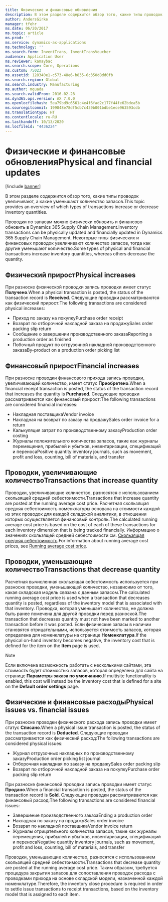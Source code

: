 ```yaml
---
title: Физические и финансовые обновления
description: В этом разделе содержится обзор того, какие типы проводок увеличивают, а какие уменьшают количество запасов.
author: AndersGirke
manager: tfehr
ms.date: 06/20/2017
ms.topic: article
ms.prod: ''
ms.service: dynamics-ax-applications
ms.technology: ''
ms.search.form: InventTrans, InventTransVoucher
audience: Application User
ms.reviewer: kamaybac
ms.search.scope: Core, Operations
ms.custom: 75023
ms.assetid: 128340e1-c573-48e6-b835-6c350d8dd0fb
ms.search.region: Global
ms.search.industry: Manufacturing
ms.author: mguada
ms.search.validFrom: 2016-02-28
ms.dyn365.ops.version: AX 7.0.0
ms.openlocfilehash: 5ea79bd9c6561c4e4f6fad2c177f44fe62bdea5b
ms.sourcegitcommit: 199848e78df5cb7c439b001bdbe1ece963593cdb
ms.translationtype: HT
ms.contentlocale: ru-RU
ms.lasthandoff: 10/13/2020
ms.locfileid: "4436224"
---
```

# <a name="physical-and-financial-updates"></a><span data-ttu-id="ee225-103">Физические и финансовые обновления</span><span class="sxs-lookup"><span data-stu-id="ee225-103">Physical and financial updates</span></span>

[!include [banner](../includes/banner.md)]

<span data-ttu-id="ee225-104">В этом разделе содержится обзор того, какие типы проводок увеличивают, а какие уменьшают количество запасов.</span><span class="sxs-lookup"><span data-stu-id="ee225-104">This topic provides an overview of which types of transactions increase or decrease inventory quantities.</span></span> 

<span data-ttu-id="ee225-105">Проводки по запасам можно физически обновить и финансово обновить в Dynamics 365 Supply Chain Management.</span><span class="sxs-lookup"><span data-stu-id="ee225-105">Inventory transactions can be physically updated and financially updated in Dynamics 365 Supply Chain Management.</span></span> <span data-ttu-id="ee225-106">Некоторые типы физических и финансовых проводок увеличивают количество запасов, тогда как другие уменьшают количество.</span><span class="sxs-lookup"><span data-stu-id="ee225-106">Some types of physical and financial transactions increase inventory quantities, whereas others decrease the quantity.</span></span>

## <a name="physical-increases"></a><span data-ttu-id="ee225-107">Физический прирост</span><span class="sxs-lookup"><span data-stu-id="ee225-107">Physical increases</span></span>
<span data-ttu-id="ee225-108">При разноске физической проводки запись проводки имеет статус **Получено**.</span><span class="sxs-lookup"><span data-stu-id="ee225-108">When a physical transaction is posted, the status of the transaction record is **Received**.</span></span> <span data-ttu-id="ee225-109">Следующие проводки рассматриваются как физический прирост:</span><span class="sxs-lookup"><span data-stu-id="ee225-109">The following transactions are considered physical increases:</span></span>

-   <span data-ttu-id="ee225-110">Приход по заказу на покупку</span><span class="sxs-lookup"><span data-stu-id="ee225-110">Purchase order receipt</span></span>
-   <span data-ttu-id="ee225-111">Возврат по отборочной накладной заказа на продажу</span><span class="sxs-lookup"><span data-stu-id="ee225-111">Sales order packing slip return</span></span>
-   <span data-ttu-id="ee225-112">Сообщение о завершении производственного заказа</span><span class="sxs-lookup"><span data-stu-id="ee225-112">Reporting a production order as finished</span></span>
-   <span data-ttu-id="ee225-113">Побочный продукт по отгрузочной накладной производственного заказа</span><span class="sxs-lookup"><span data-stu-id="ee225-113">By-product on a production order picking list</span></span>

## <a name="financial-increases"></a><span data-ttu-id="ee225-114">Финансовый прирост</span><span class="sxs-lookup"><span data-stu-id="ee225-114">Financial increases</span></span>
<span data-ttu-id="ee225-115">При разноске проводки финансового прихода запись проводки, увеличивающей количество, имеет статус **Приобретено**.</span><span class="sxs-lookup"><span data-stu-id="ee225-115">When a financial receipt transaction is posted, the status of the transaction record that increases the quantity is **Purchased**.</span></span> <span data-ttu-id="ee225-116">Следующие проводки рассматриваются как финансовый прирост:</span><span class="sxs-lookup"><span data-stu-id="ee225-116">The following transactions are considered financial increases:</span></span>

-   <span data-ttu-id="ee225-117">Накладная поставщика</span><span class="sxs-lookup"><span data-stu-id="ee225-117">Vendor invoice</span></span>
-   <span data-ttu-id="ee225-118">Накладная на возврат по заказу на продажу</span><span class="sxs-lookup"><span data-stu-id="ee225-118">Sales order invoice for a return</span></span>
-   <span data-ttu-id="ee225-119">Калькуляция затрат по производственному заказу</span><span class="sxs-lookup"><span data-stu-id="ee225-119">Production order costing</span></span>
-   <span data-ttu-id="ee225-120">Журналы положительного количества запасов, такие как журналы перемещения, прибылей и убытков, инвентаризации, спецификаций и переноса</span><span class="sxs-lookup"><span data-stu-id="ee225-120">Positive quantity inventory journals, such as movement, profit and loss, counting, bill of materials, and transfer</span></span>

## <a name="transactions-that-increase-quantity"></a><span data-ttu-id="ee225-121">Проводки, увеличивающие количество</span><span class="sxs-lookup"><span data-stu-id="ee225-121">Transactions that increase quantity</span></span>
<span data-ttu-id="ee225-122">Проводки, увеличивающие количество, разносятся с использованием скользящей средней себестоимости.</span><span class="sxs-lookup"><span data-stu-id="ee225-122">Transactions that increase quantity are posted at the running average cost price.</span></span> <span data-ttu-id="ee225-123">Расчетная скользящая средняя себестоимость номенклатуры основана на стоимости каждой из этих проводок для каждой складской аналитики, в отношении которых осуществляется финансовый контроль.</span><span class="sxs-lookup"><span data-stu-id="ee225-123">The calculated running average cost price is based on the cost of each of these transactions for each inventory dimension that is being tracked financially.</span></span> <span data-ttu-id="ee225-124">Информацию о значениях скользящей средней себестоимости см. [Скользящая средняя себестоимость](running-average-cost-price.md).</span><span class="sxs-lookup"><span data-stu-id="ee225-124">For information about running average cost prices, see [Running average cost price](running-average-cost-price.md).</span></span>

## <a name="transactions-that-decrease-quantity"></a><span data-ttu-id="ee225-125">Проводки, уменьшающие количество</span><span class="sxs-lookup"><span data-stu-id="ee225-125">Transactions that decrease quantity</span></span>
<span data-ttu-id="ee225-126">Расчетная вычисленная скользящая себестоимость используется при разноске проводки, уменьшающей количество, независимо от того, какая складская модель связана с данным запасом.</span><span class="sxs-lookup"><span data-stu-id="ee225-126">The calculated running average cost price is used  when a transaction that decreases quantity is posted, regardless of the inventory model that is associated with that inventory.</span></span> <span data-ttu-id="ee225-127">Проводка, которая уменьшает количество, не должна быть ранее помечена для другой проводки перед разноской.</span><span class="sxs-lookup"><span data-stu-id="ee225-127">The transaction that decreases quantity must not have been marked to another transaction before it was posted.</span></span> <span data-ttu-id="ee225-128">Если физические запасы в наличии становятся отрицательными, используется стоимость запасов, которая определена для номенклатуры на странице **Номенклатура**.</span><span class="sxs-lookup"><span data-stu-id="ee225-128">If the physical on-hand inventory becomes negative, the inventory cost that is defined for the item on the **Item** page is used.</span></span> 

> [!NOTE]
> <span data-ttu-id="ee225-129">Если включена возможность работать с несколькими сайтами, эта стоимость будет стоимостью запасов, которая определена для сайта на странице **Параметры заказа по умолчанию**.</span><span class="sxs-lookup"><span data-stu-id="ee225-129">If multisite functionality is enabled, this cost will instead be the inventory cost that is defined for a site on the **Default order settings** page.</span></span>

## <a name="physical-issues-vs-financial-issues"></a><span data-ttu-id="ee225-130">Физические и финансовые расходы</span><span class="sxs-lookup"><span data-stu-id="ee225-130">Physical issues vs. financial issues</span></span>
<span data-ttu-id="ee225-131">При разноске проводки физического расхода запись проводки имеет статус **Списано**.</span><span class="sxs-lookup"><span data-stu-id="ee225-131">When a physical issue transaction is posted, the status of the transaction record is **Deducted**.</span></span> <span data-ttu-id="ee225-132">Следующие проводки рассматриваются как физический расход:</span><span class="sxs-lookup"><span data-stu-id="ee225-132">The following transactions are considered physical issues:</span></span>

-   <span data-ttu-id="ee225-133">Журнал отгрузочных накладных по производственному заказу</span><span class="sxs-lookup"><span data-stu-id="ee225-133">Production order picking list journal</span></span>
-   <span data-ttu-id="ee225-134">Отборочная накладная по заказу на продажу</span><span class="sxs-lookup"><span data-stu-id="ee225-134">Sales order packing slip</span></span>
-   <span data-ttu-id="ee225-135">Возврат по отборочной накладной заказа на покупку</span><span class="sxs-lookup"><span data-stu-id="ee225-135">Purchase order packing slip return</span></span>

<span data-ttu-id="ee225-136">При разноске финансовой проводки запись проводки имеет статус **Продано**.</span><span class="sxs-lookup"><span data-stu-id="ee225-136">When a financial transaction is posted, the status of the transaction record is **Sold**.</span></span> <span data-ttu-id="ee225-137">Следующие проводки рассматриваются как финансовый расход:</span><span class="sxs-lookup"><span data-stu-id="ee225-137">The following transactions are considered financial issues:</span></span>

-   <span data-ttu-id="ee225-138">Завершение производственного заказа</span><span class="sxs-lookup"><span data-stu-id="ee225-138">Ending a production order</span></span>
-   <span data-ttu-id="ee225-139">Накладная по заказу на продажу</span><span class="sxs-lookup"><span data-stu-id="ee225-139">Sales order invoice</span></span>
-   <span data-ttu-id="ee225-140">Возврат по накладной поставщика</span><span class="sxs-lookup"><span data-stu-id="ee225-140">Vendor invoice return</span></span>
-   <span data-ttu-id="ee225-141">Журналы отрицательного количества запасов, такие как журналы перемещения, прибылей и убытков, инвентаризации, спецификаций и переноса</span><span class="sxs-lookup"><span data-stu-id="ee225-141">Negative quantity inventory journals, such as movement, profit and loss, counting, bill of materials, and transfer</span></span>

<span data-ttu-id="ee225-142">Проводки, уменьшающие количество, разносятся с использованием скользящей средней себестоимости.</span><span class="sxs-lookup"><span data-stu-id="ee225-142">Transactions that decrease quantity are posted at the running average cost price.</span></span> <span data-ttu-id="ee225-143">Таким образом, требуется процедура закрытия запасов для сопоставления проводок расхода с проводками прихода на основе складской модели, назначенной каждой номенклатуре.</span><span class="sxs-lookup"><span data-stu-id="ee225-143">Therefore, the inventory close procedure is required in order to settle issue transactions to receipt transactions, based on the inventory model that is assigned to each item.</span></span>
